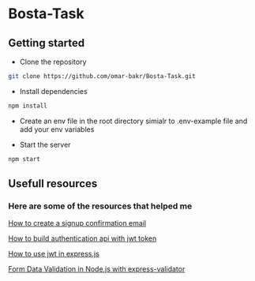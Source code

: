 # Bosta-Task
## Getting started 
* Clone the repository 
```bash
git clone https://github.com/omar-bakr/Bosta-Task.git
``` 
* Install dependencies

```bash
npm install 
```

* Create an env file in the root directory simialr to .env-example file and add your env variables

* Start the server 

```bash
npm start
```

## Usefull resources
### Here are some of the resources that helped me

[How to create a signup confirmation email](https://medium.com/m/global-identity?redirectUrl=https%3A%2F%2Fbetterprogramming.pub%2Fhow-to-create-a-signup-confirmation-email-with-node-js-c2fea602872a)

[How to build authentication api with jwt token](https://www.section.io/engineering-education/how-to-build-authentication-api-with-jwt-token-in-nodejs/)

[How to use jwt in express.js](https://www.digitalocean.com/community/tutorials/nodejs-jwt-expressjs)

[Form Data Validation in Node.js with express-validator](https://stackabuse.com/form-data-validation-in-nodejs-with-express-validator/)







